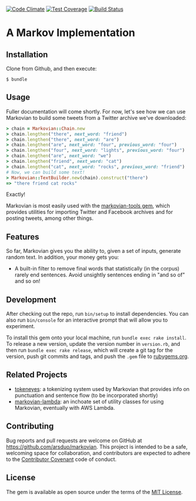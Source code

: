 [![Code Climate](https://codeclimate.com/github/arsduo/markovian/badges/gpa.svg)](https://codeclimate.com/github/arsduo/markovian)
[![Test Coverage](https://codeclimate.com/github/arsduo/markovian/badges/coverage.svg)](https://codeclimate.com/github/arsduo/markovian/coverage)
[![Build Status](https://travis-ci.org/arsduo/markovian.svg)](https://travis-ci.org/arsduo/markovian)

# A Markov Implementation

## Installation

Clone from Github, and then execute:

    $ bundle

## Usage

Fuller documentation will come shortly. For now, let's see how we can use Markovian to build some tweets from a Twitter archive we've downloaded:

```ruby
> chain = Markovian::Chain.new
> chain.lengthen("there", next_word: "friend")
> chain.lengthen("there", next_word: "are")
> chain.lengthen("are", next_word: "four", previous_word: "four")
> chain.lengthen("four", next_word: "lights", previous_word: "four")
> chain.lengthen("are", next_word: "we")
> chain.lengthen("friend", next_word: "cat")
> chain.lengthen("cat", next_word: "rocks", previous_word: "friend")
# Now, we can build some text!
> Markovian::TextBuilder.new(chain).construct("there")
=> "there friend cat rocks"
```

Exactly!

Markovian is most easily used with the [markovian-tools
gem](https://github.com/arsduo/markovian-tools), which provides utilities for importing
Twitter and Facebook archives and for posting tweets, among other things.

## Features

So far, Markovian gives you the ability to, given a set of inputs, generate random text. In
addition, your money gets you:

* A built-in filter to remove final words that statistically (in the corpus) rarely end sentences.
  Avoid unsightly sentences ending in "and so of" and so on!

## Development

After checking out the repo, run `bin/setup` to install dependencies. You can also run `bin/console` for an interactive prompt that will allow you to experiment.

To install this gem onto your local machine, run `bundle exec rake install`. To release a new version, update the version number in `version.rb`, and then run `bundle exec rake release`, which will create a git tag for the version, push git commits and tags, and push the `.gem` file to [rubygems.org](https://rubygems.org).

## Related Projects

* [tokeneyes](https://github.com/arsduo/tokeneyes): a tokenizing system used by Markovian that
  provides info on punctuation and sentence flow (to be incorporated shortly)
* [markovian-lambda](https://github.com/arsduo/markovian-lambda): an inchoate set of utility
  classes for using Markovian, eventually with AWS Lambda.

## Contributing

Bug reports and pull requests are welcome on GitHub at https://github.com/arsduo/markovian. This project is intended to be a safe, welcoming space for collaboration, and contributors are expected to adhere to the [Contributor Covenant](contributor-covenant.org) code of conduct.

## License

The gem is available as open source under the terms of the [MIT License](http://opensource.org/licenses/MIT).
